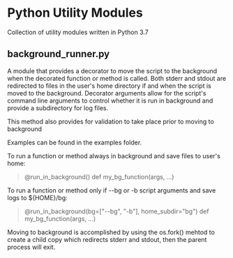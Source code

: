 # Python Utility Modules
Collection of utility modules written in Python 3.7

## background_runner.py
A module that provides a decorator to move the script to the background
when the decorated function or method is called.  Both stderr and stdout
are redirected to files in the user's home directory if and when the script
is moved to the background.  Decorator arguments allow for the script's 
command line arguments to control whether it is run in background and provide
a subdirectory for log files.

This method also provides for validation to take place prior to moving to
background

Examples can be found in the examples folder.

To run a function or method always in background and save files to user's home:
> @run_in_background()
> def my_bg_function(args, ...)

To run a function or method only if --bg or -b script arguments and save logs
to ${HOME}/bg:
> @run_in_background(bg=["--bg", "-b"], home_subdir="bg")
> def my_bg_function(args, ...)

Moving to background is accomplished by using the os.fork() mehtod to create
a child copy which redirects stderr and stdout, then the parent process will
exit.

